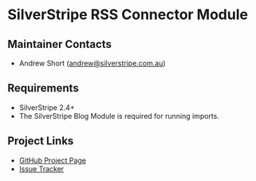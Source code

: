 # SilverStripe RSS Connector Module

## Maintainer Contacts
*  Andrew Short (<andrew@silverstripe.com.au>)

## Requirements
*  SilverStripe 2.4+
*  The SilverStripe Blog Module is required for running imports.

## Project Links
*  [GitHub Project Page](https://github.com/ajshort/silverstripe-rssconnector)
*  [Issue Tracker](https://github.com/ajshort/silverstripe-rssconnector/issues)
